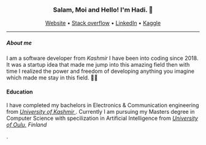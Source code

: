 <h3 align="center">Salam, Moi and Hello! I'm Hadi. 👋</h3>

<p align="center">
  <a href="http://hadi-mir.web.app/">Website</a> •
  <a href="https://stackoverflow.com/users/9920947/hadi-mir?tab=profile">Stack overflow</a> • 
  <a href="https://www.linkedin.com/in/hadi-mir/">LinkedIn</a> • 
  <a href="https://www.kaggle.com/hadimir">Kaggle</a>   
</p>

---

##### About me
<p> I am a software developer from <i> Kashmir </i> I have been into coding since 2018. It was a startup idea that made me jump into this amazing field then with time I realized the power and freedom of developing anything you imagine which made me stay in this field. 👨‍💻
</p>

#### Education
<p> I have completed my bachelors in Electronics & Communication engineering from <a href="https://www.kashmiruniversity.net/"> <i> University of Kashmir</i> </a>. Currently I am pursuing my Masters degree in Computer Science with specilization in Artificial Intelligence from <a href="https://www.oulu.fi/university/"> <i> University of Oulu,</a> Finland </i> </p>. 

